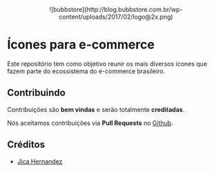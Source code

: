 <center>
	![bubbstore](http://blog.bubbstore.com.br/wp-content/uploads/2017/02/logo@2x.png)
</center>

# Ícones para e-commerce 

Este repositório tem como objetivo reunir os mais diversos ícones que fazem parte do ecossistema do e-commerce brasileiro.

## Contribuindo

Contribuições são **bem vindas** e serão totalmente **creditadas**.

Nós aceitamos contribuições via **Pull Requests** no [Github](https://github.com/bubbstore/ecommerce-icons).

## Créditos

- [Jica Hernandez](https://github.com/jicahernandez)